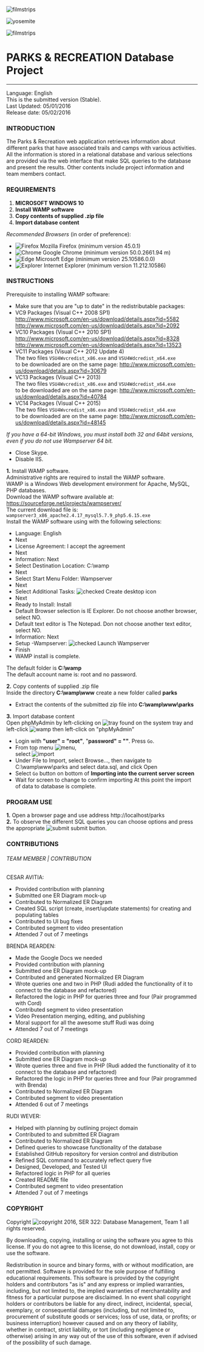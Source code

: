 ![filmstrips](resources/filmstrips.jpg)  

![yosemite](resources/yosemite.gif) 

![filmstrips](resources/filmstrips.jpg)

# **PARKS & RECREATION Database Project**
-------------------------------------------------------------------------------------------------
Language: English  
This is the submitted version (Stable).  
Last Updated: 05/01/2016  
Release date: 05/02/2016  
### **INTRODUCTION**

The Parks & Recreation web application retrieves information about different parks that have associated trails and camps with various activities.
All the information is stored in a relational database and various selections are provided via the web interface that make SQL queries to the database and present the results.
Other contents include project information and team members contact.



### **REQUIREMENTS**

1. **MICROSOFT WINDOWS 10**  
2. **Install WAMP software**  
3. **Copy contents of supplied .zip file**
4. **Import database content**

_Recommended Browsers_ (in order of preference):
- ![Firefox](resources/firefox_icon.png) Mozilla Firefox (minimum version 45.0.1)
- ![Chrome](resources/Chrome-Logo.png) Google Chrome (minimum version 50.0.2661.94 m)
- ![Edge](resources/microsoft-edge-logo.png) Microsoft Edge (minimum version 25.10586.0.0)
- ![Explorer](resources/ie-logo.png) Internet Explorer (minimum version 11.212.10586)

### **INSTRUCTIONS**

Prerequisite to installing WAMP software:  
- Make sure that you are "up to date" in the redistributable packages:
- VC9 Packages (Visual C++ 2008 SP1)  
http://www.microsoft.com/en-us/download/details.aspx?id=5582  
http://www.microsoft.com/en-us/download/details.aspx?id=2092  
- VC10 Packages (Visual C++ 2010 SP1)  
http://www.microsoft.com/en-us/download/details.aspx?id=8328  
http://www.microsoft.com/en-us/download/details.aspx?id=13523  
- VC11 Packages (Visual C++ 2012 Update 4)  
The two files `VSU4Wvcredist_x86.exe` and `VSU4Wdcredist_x64.exe`  
to be downloaded are on the same page: http://www.microsoft.com/en-us/download/details.aspx?id=30679  
- VC13 Packages (Visual C++ 2013)  
The two files `VSU4Wvcredist_x86.exe` and `VSU4Wdcredist_x64.exe`  
to be downloaded are on the same page: http://www.microsoft.com/en-us/download/details.aspx?id=40784 
- VC14 Packages (Visual C++ 2015)  
The two files `VSU4Wvcredist_x86.exe` and `VSU4Wdcredist_x64.exe`  
to be downloaded are on the same page: http://www.microsoft.com/en-us/download/details.aspx?id=48145  

_If you have a 64-bit Windows, you must install both 32 and 64bit versions, even if you do not use Wampserver 64 bit._  
- Close Skype.
- Disable IIS.  

**1.** Install WAMP software.  
Administrative rights are required to install the WAMP software.  
WAMP is a Windows Web development environment for Apache, MySQL, PHP databases.  
Download the WAMP software available at: https://sourceforge.net/projects/wampserver/  
The current download file is: `wampserver3_x86_apache2.4.17_mysql5.7.9_php5.6.15.exe`  
Install the WAMP software using with the following selections:
   - Language: English
   - Next
   - License Agreement: I accept the agreement
   - Next
   - Information: Next
   - Select Destination Location: C:\wamp
   - Next
   - Select Start Menu Folder: Wampserver
   - Next
   - Select Additional Tasks: ![checked](resources/checked.png) Create desktop icon  
   - Next
   - Ready to Install: Install
   - Default Browser selection is IE Explorer.  Do not choose another browser, select NO.
   - Default text editor is The Notepad.  Don not choose another text editor, select NO.
   - Information: Next
   - Setup -Wampserver: ![checked](resources/checked.png) Launch Wampserver
   - Finish
   - WAMP install is complete. 

The default folder is **C:\wamp**  
The default account name is: root and no password.


**2.** Copy contents of supplied .zip file  
Inside the directory **C:\wamp\www** create a new folder called **parks**
- Extract the contents of the submitted zip file into **C:\wamp\www\parks**

**3.** Import database content  
Open phpMyAdmin by left-clicking on ![tray](resources/tray.png) found on the system tray and  
left-click ![wamp](resources/wamp.png) then left-click on "phpMyAdmin"
- Login with **"user" = "root"**, "**password" = ""**.  Press ` Go `.
- From top menu ![menu](resources/menu.png),  
select ![import](resources/import.png)
- Under File to Import, select Browse..., then navigate to C:\wamp\www\parks and select data.sql, and click Open
- Select ` Go ` button on bottom of **Importing into the current server screen**
- Wait for screen to change to confirm importing
At this point the import of data to database is complete.

### **PROGRAM USE**
**1.** Open a browser page and use address http://localhost/parks  
**2.** To observe the different SQL queries you can choose options and press the appropriate ![submit](resources/submit.png) submit button.


### **CONTRIBUTIONS**

###### TEAM MEMBER | CONTRIBUTION
CESAR AVITIA:
- Provided contribution with planning
- Submitted one ER Diagram mock-up  
- Contributed to Normalized ER Diagram
- Created SQL script (create, insert/update statements) for creating and populating tables
- Contributed to UI bug fixes
- Contributed segment to video presentation
- Attended 7 out of 7 meetings

BRENDA REARDEN:
- Made the Google Docs we needed
- Provided contribution with planning
- Submitted one ER Diagram mock-up  
- Contributed and generated Normalized ER Diagram
- Wrote queries one and two in PHP (Rudi added the functionality of it to connect to the database and refactored)
- Refactored the logic in PHP for queries three and four (Pair programmed with Cord)
- Contributed segment to video presentation
- Video Presentation merging, editing, and publishing
- Moral support for all the awesome stuff Rudi was doing
- Attended 7 out of 7 meetings

CORD REARDEN:
- Provided contribution with planning
- Submitted one ER Diagram mock-up 
- Wrote queries three and five in PHP (Rudi added the functionality of it to connect to the database and refactored)
- Refactored the logic in PHP for queries three and four (Pair programmed with Brenda)
- Contributed to Normalized ER Diagram
- Contributed segment to video presentation
- Attended 6 out of 7 meetings

RUDI WEVER:
- Helped with planning by outlining project domain
- Contributed to and submitted ER Diagram
- Contributed to Normalized ER Diagram
- Defined queries to showcase functionality of the database
- Established GitHub repository for version control and distribution
- Refined SQL command to accurately reflect query five
- Designed, Developed, and Tested UI
- Refactored logic in PHP for all queries
- Created README file
- Contributed segment to video presentation
- Attended 7 out of 7 meetings

### **COPYRIGHT** 
Copyright ![copyright](resources/copyright-symbol.png) 2016, SER 322: Database Management, Team 1 all rights reserved.  

By downloading, copying, installing or using the software you agree to this license.
If you do not agree to this license, do not download, install,
copy or use the software.  

Redistribution in source and binary forms, with or without modification,
are not permitted.  Software is provided for the sole purpose of fulfilling educational requirements.  This software is provided by the copyright holders and contributors "as is" and
any express or implied warranties, including, but not limited to, the implied
warranties of merchantability and fitness for a particular purpose are disclaimed.
In no event shall copyright holders or contributors be liable for any direct,
indirect, incidental, special, exemplary, or consequential damages
(including, but not limited to, procurement of substitute goods or services;
loss of use, data, or profits; or business interruption) however caused
and on any theory of liability, whether in contract, strict liability,
or tort (including negligence or otherwise) arising in any way out of
the use of this software, even if advised of the possibility of such damage.
